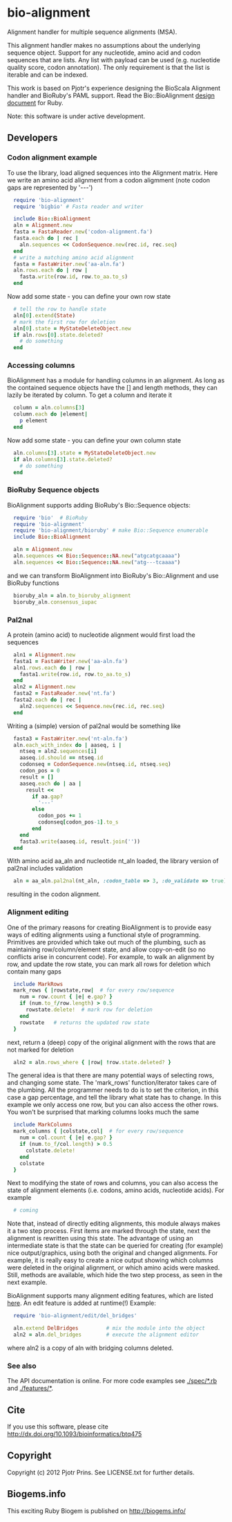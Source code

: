 # bio-alignment

Alignment handler for multiple sequence alignments (MSA).

This alignment handler makes no assumptions about the underlying
sequence object.  Support for any nucleotide, amino acid and codon
sequences that are lists. Any list with payload can be used (e.g.
nucleotide quality score, codon annotation). The only requirement is
that the list is iterable and can be indexed. 

This work is based on Pjotr's experience designing the BioScala
Alignment handler and BioRuby's PAML support. Read the
Bio::BioAlignment
[design
document](https://github.com/pjotrp/bioruby-alignment/blob/master/doc/bio-alignment-design.md)
for Ruby.

Note: this software is under active development.

## Developers

### Codon alignment example

To use the library, load aligned sequences into the Alignment
matrix. Here we write an amino acid alignment from a codon
aligmment (note codon gaps are represented by '---')

```ruby
  require 'bio-alignment'
  require 'bigbio' # Fasta reader and writer

  include Bio::BioAlignment
  aln = Alignment.new
  fasta = FastaReader.new('codon-alignment.fa')
  fasta.each do | rec |
    aln.sequences << CodonSequence.new(rec.id, rec.seq)
  end
  # write a matching amino acid alignment
  fasta = FastaWriter.new('aa-aln.fa')
  aln.rows.each do | row |
    fasta.write(row.id, row.to_aa.to_s)
  end
```

Now add some state - you can define your own row state

```ruby
  # tell the row to handle state
  aln[0].extend(State)
  # mark the first row for deletion
  aln[0].state = MyStateDeleteObject.new
  if aln.rows[0].state.deleted?
    # do something
  end
```

### Accessing columns

BioAlignment has a module for handling columns in an alignment. As
long as the contained sequence objects have the [] and length methods,
they can lazily be iterated by column. To get a column and iterate it

```ruby
  column = aln.columns[3]
  column.each do |element|
    p element
  end
```

Now add some state - you can define your own column state

```ruby
  aln.columns[3].state = MyStateDeleteObject.new
  if aln.columns[3].state.deleted?
    # do something
  end
```

### BioRuby Sequence objects

BioAlignment supports adding BioRuby's Bio::Sequence objects:

```ruby
  require 'bio'  # BioRuby
  require 'bio-alignment'
  require 'bio-alignment/bioruby' # make Bio::Sequence enumerable
  include Bio::BioAlignment

  aln = Alignment.new
  aln.sequences << Bio::Sequence::NA.new("atgcatgcaaaa")
  aln.sequences << Bio::Sequence::NA.new("atg---tcaaaa")
```

and we can transform BioAlignment into BioRuby's Bio::Alignment and
use BioRuby functions

```ruby
  bioruby_aln = aln.to_bioruby_alignment
  bioruby_aln.consensus_iupac
```

### Pal2nal

A protein (amino acid) to nucleotide alignment would first load
the sequences

```ruby
  aln1 = Alignment.new
  fasta1 = FastaWriter.new('aa-aln.fa')
  aln1.rows.each do | row |
    fasta1.write(row.id, row.to_aa.to_s)
  end
  aln2 = Alignment.new
  fasta2 = FastaReader.new('nt.fa')
  fasta2.each do | rec |
    aln2.sequences << Sequence.new(rec.id, rec.seq)
  end
```

Writing a (simple) version of pal2nal would be something like

```ruby
  fasta3 = FastaWriter.new('nt-aln.fa')
  aln.each_with_index do | aaseq, i |
    ntseq = aln2.sequences[i]
    aaseq.id.should == ntseq.id
    codonseq = CodonSequence.new(ntseq.id, ntseq.seq)
    codon_pos = 0
    result = []
    aaseq.each do | aa |
      result <<
        if aa.gap?
          '---'
        else
          codon_pos += 1
          codonseq[codon_pos-1].to_s
        end
    end
    fasta3.write(aaseq.id, result.join(''))
  end
```

With amino acid aa_aln and nucleotide nt_aln loaded, the library
version of pal2nal includes validation

```ruby
  aln = aa_aln.pal2nal(nt_aln, :codon_table => 3, :do_validate => true)
```

resulting in the codon alignment.

### Alignment editing

One of the primary reasons for creating BioAlignment is to provide
easy ways of editing alignments using a functional style of
programming. Primitives are provided which take out much of the
plumbing, such as maintaining row/column/element state, and allow
copy-on-edit (so no conflicts arise in concurrent code). For example,
to walk an alignment by row, and update the row state, you can mark
all rows for deletion which contain many gaps

```ruby
  include MarkRows
  mark_rows { |rowstate,row|  # for every row/sequence
    num = row.count { |e| e.gap? }
    if (num.to_f/row.length) > 0.5
      rowstate.delete!  # mark row for deletion
    end
    rowstate   # returns the updated row state
  }
```

next, return a (deep) copy of the original alignment with the rows
that are not marked for deletion

```ruby
  aln2 = aln.rows_where { |row| !row.state.deleted? }
```

The general idea is that there are many potential ways of selecting
rows, and changing some state. The 'mark_rows' function/iterator takes
care of the plumbing. All the programmer needs to do is to set the
criterion, in this case a gap percentage, and tell the library what
state has to change. In this example we only access one row, but you
can also access the other rows. You won't be surprised that marking
columns looks much the same

```ruby
  include MarkColumns
  mark_columns { |colstate,col|  # for every row/sequence
    num = col.count { |e| e.gap? }
    if (num.to_f/col.length) > 0.5
      colstate.delete! 
    end
    colstate
  }
```

Next to modifying the state of rows and columns, you can also access
the state of alignment elements (i.e. codons, amino acids, nucleotide
acids). For example

```ruby
  # coming
```

Note that, instead of directly editing alignments, this module always
makes it a two step process. First items are marked through the state,
next the alignment is rewritten using this state. The advantage of
using an intermediate state is that the state can be queried for
creating (for example) nice output/graphics, using both the original
and changed alignments. For example, it is really easy to create a
nice output showing which columns were deleted in the original
alignment, or which amino acids were masked. Still, methods are
available, which hide the two step process, as seen in the next
example.

BioAlignment supports many alignment editing features, which are
listed
[here](https://github.com/pjotrp/bioruby-alignment/tree/master/features/edit).
An edit feature is added at runtime(!) Example:

```ruby
  require 'bio-alignment/edit/del_bridges'

  aln.extend DelBridges         # mix the module into the object 
  aln2 = aln.del_bridges        # execute the alignment editor
```

where aln2 is a copy of aln with bridging columns deleted.

### See also

The API documentation is online. For more code examples see
[./spec/*.rb](https://github.com/pjotrp/bioruby-alignment/tree/master/spec) and
[./features/*](https://github.com/pjotrp/bioruby-alignment/tree/master/features).

## Cite

If you use this software, please cite http://dx.doi.org/10.1093/bioinformatics/btq475

## Copyright

Copyright (c) 2012 Pjotr Prins. See LICENSE.txt for further details.

## Biogems.info

This exciting Ruby Biogem is published on http://biogems.info/
